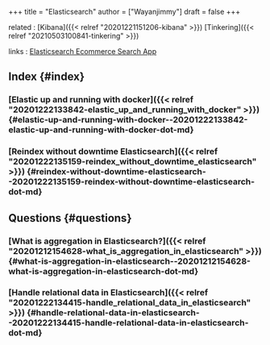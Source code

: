 +++
title = "Elasticsearch"
author = ["Wayanjimmy"]
draft = false
+++

related
: [Kibana]({{< relref "20201221151206-kibana" >}}) [Tinkering]({{< relref "20210503100841-tinkering" >}})

links
: [Elasticsearch Ecommerce Search App](https://github.com/spinscale/elasticsearch-ecommerce-search-app)


## Index {#index}


### [Elastic up and running with docker]({{< relref "20201222133842-elastic_up_and_running_with_docker" >}}) {#elastic-up-and-running-with-docker--20201222133842-elastic-up-and-running-with-docker-dot-md}


### [Reindex without downtime Elasticsearch]({{< relref "20201222135159-reindex_without_downtime_elasticsearch" >}}) {#reindex-without-downtime-elasticsearch--20201222135159-reindex-without-downtime-elasticsearch-dot-md}


## Questions {#questions}


### [What is aggregation in Elasticsearch?]({{< relref "20201212154628-what_is_aggregation_in_elasticsearch" >}}) {#what-is-aggregation-in-elasticsearch--20201212154628-what-is-aggregation-in-elasticsearch-dot-md}


### [Handle relational data in Elasticsearch]({{< relref "20201222134415-handle_relational_data_in_elasticsearch" >}}) {#handle-relational-data-in-elasticsearch--20201222134415-handle-relational-data-in-elasticsearch-dot-md}
